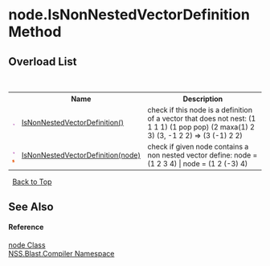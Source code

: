 # node.IsNonNestedVectorDefinition Method 
 


## Overload List
&nbsp;<table><tr><th></th><th>Name</th><th>Description</th></tr><tr><td>![Public method](media/pubmethod.gif "Public method")</td><td><a href="0f66c9bb-c8f0-4e72-830a-3157cbc1b30c.md">IsNonNestedVectorDefinition()</a></td><td>
check if this node is a definition of a vector that does not nest: (1 1 1 1) (1 pop pop) (2 maxa(1) 2 3) (3, -1 2 2) => (3 (-1) 2 2)</td></tr><tr><td>![Public method](media/pubmethod.gif "Public method")![Static member](media/static.gif "Static member")</td><td><a href="d48c0773-f995-d391-2043-5a233f07b562.md">IsNonNestedVectorDefinition(node)</a></td><td>
check if given node contains a non nested vector define: node = (1 2 3 4) | node = (1 2 (-3) 4)</td></tr></table>&nbsp;
<a href="#node.isnonnestedvectordefinition-method">Back to Top</a>

## See Also


#### Reference
<a href="7dc9b7e9-64ad-f224-ae1a-4e6639739f56.md">node Class</a><br /><a href="26a25caa-f50b-92ad-f15c-dbb9db1493ae.md">NSS.Blast.Compiler Namespace</a><br />